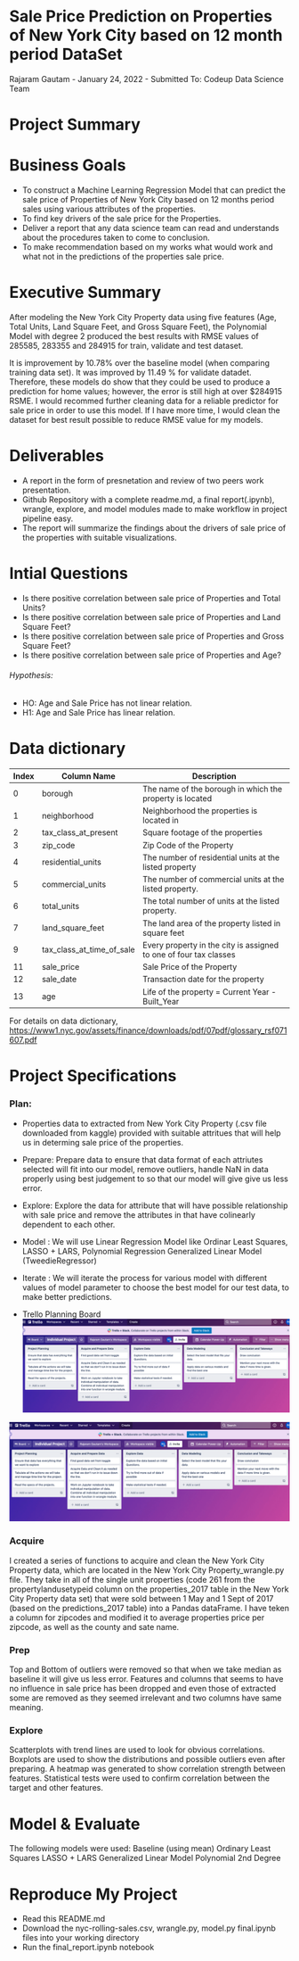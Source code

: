 
# Sale Price Prediction on Properties of New York City based on 12 month period DataSet

Rajaram Gautam - January 24, 2022 - Submitted To: Codeup Data Science Team

# Project Summary

# Business Goals

- To construct a Machine Learning Regression Model that can predict the sale price of Properties of New York City based on 12 months period sales using various attributes of the properties.
- To find key drivers of the sale price for the Properties.
- Deliver a report that any data science team can read and understands about the procedures taken to come to conclusion.
- To make recommendation based on my works what would work and what not in the predictions of the properties sale price.

# Executive Summary

After modeling the New York City Property data using five features (Age, Total Units, Land Square Feet, and Gross Square Feet), the Polynomial Model with degree 2 produced the best results with RMSE values of 285585, 283355 and 284915 for train, validate and test dataset. 

It is improvement by 10.78% over the baseline model (when comparing training data set). It was improved by 11.49 % for validate datadet. Therefore, these models do show that they could be used to produce a prediction for home values; however, the error is still high at over $284915 RSME. I would recommed further cleaning data for a reliable predictor for sale price in order to use this model.
If I have more time, I would clean the dataset for best result possible to reduce RMSE value for my models.

# Deliverables

- A report in the form of presnetation and review  of two peers work presentation.
- Github Repository with a complete readme.md, a final report(.ipynb), wrangle, explore, and model modules made to make workflow in project pipeline easy.
- The report will summarize the findings about the drivers of sale price of the properties with suitable visualizations.

# Intial Questions
- Is there positive correlation between sale price of Properties and Total Units?
- Is there positive correlation between sale price of Properties and Land Square Feet?
- Is there positive correlation between sale price of Properties and Gross Square Feet?
- Is there positive correlation between sale price of Properties and Age?

###### Hypothesis:
- HO: Age and Sale Price has not linear relation.
- H1: Age and Sale Price has linear relation.

# Data dictionary
|Index | Column Name | Description 
|---|---|---|
|0 |  borough                          | The name of the borough in which the property is located                                
|1 |  neighborhood                     | Neighborhood the properties is located in                                
|2 |  tax_class_at_present             | Square footage of the properties                        
|3 |  zip_code                         | Zip Code of the Property                              
|4 |  residential_units                | The number of residential units at the listed property                            
|5 |  commercial_units                 | The number of commercial units at the listed property.                            
|6 |  total_units                      | The total number of units at the listed property. 
|7 |  land_square_feet                 | The land area of the property listed in square feet                                      |8 |  gross_square_feet                | The total area of all the floors of a building                    
|9 |  tax_class_at_time_of_sale        | Every property in the city is assigned to one of four tax classes                        |10|  building_class_at_time_of_sale   | Building Class at the time of sale / Building Zone                                       
|11|  sale_price                       | Sale Price of the Property                                     
|12|  sale_date                        | Transaction date for the property 
|13|  age                              | Life of the property = Current Year - Built_Year 

For details on data dictionary, https://www1.nyc.gov/assets/finance/downloads/pdf/07pdf/glossary_rsf071607.pdf
 

# Project Specifications

### Plan:

- Properties data to extracted from New York City Property (.csv file downloaded from kaggle) provided with suitable attritues that will help us in determing sale price of the properties.
- Prepare: Prepare data to ensure that data format of each attriutes selected will fit into our model, remove outliers, handle NaN in data properly using best judgement to so that our model will give give us less error.
- Explore: Explore the data for attribute that will have possible relationship with sale price and remove the attributes in that have colinearly dependent to each other.
- Model : We will use Linear Regression Model like Ordinar Least Squares, LASSO + LARS, Polynomial Regression Generalized Linear Model (TweedieRegressor)
- Iterate : We will iterate the process for various model with different values of model parameter to choose the best model for our test data, to make better predictions.

- Trello Planning Board
![Getting Started](trello.png)

![alternative text](trello.png "Trellp Planning Board")


### Acquire

I created a series of functions to acquire and clean the New York City Property data, which are located in the New York City Property_wrangle.py file. They take in all of the single unit properties (code 261 from the propertylandusetypeid column on the properties_2017 table in the New York City Property data set) that were sold between 1 May and 1 Sept of 2017 (based on the predictions_2017 table) into a Pandas dataFrame.
I have teken a column for zipcodes and modified it to average properties price per zipcode, as well as the county and sate name.
### Prep

Top and Bottom of outliers were removed so that when we take median as baseline it will give us less error.
Features and columns that seems to have no influence in sale price has been dropped and even those of extracted some are removed as they seemed irrelevant and two columns have same meaning.

### Explore

Scatterplots with trend lines are used to look for obvious correlations.
Boxplots are used to show the distributions and possible outliers even after preparing.
A heatmap was generated to show correlation strength between features.
Statistical tests were used to confirm correlation between the target and other features.


# Model & Evaluate

The following models were used:
Baseline (using mean)
Ordinary Least Squares
LASSO + LARS
Generalized Linear Model
Polynomial 2nd Degree


# Reproduce My Project

- Read this README.md
- Download the nyc-rolling-sales.csv, wrangle.py, model.py final.ipynb files into your working directory
- Run the final_report.ipynb notebook

